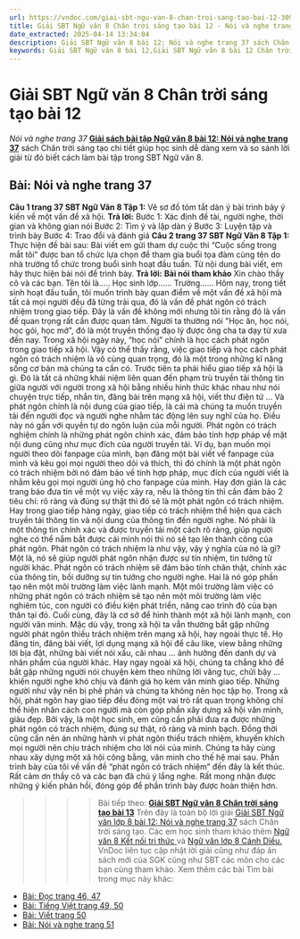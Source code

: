 ```yaml
---
url: https://vndoc.com/giai-sbt-ngu-van-8-chan-troi-sang-tao-bai-12-309415
title: Giải SBT Ngữ văn 8 Chân trời sáng tạo bài 12 - Nói và nghe trang 37 - VnDoc.com
date_extracted: 2025-04-14 13:34:04
description: Giải SBT Ngữ văn 8 bài 12: Nói và nghe trang 37 sách Chân trời sáng tạo có đáp án chi tiết cho các bạn cùng tham khảo.
keywords: Giải SBT Ngữ văn 8 bài 12,Giải SBT Ngữ văn 8 bài 12 Chân trời sáng tạo,Giải sách bài tập Ngữ văn CTST lớp 8,Ngữ văn lớp 8 Chân trời sáng tạo,giải bài tập ngữ văn lớp 8,bài Nói và nghe trang 37,giải SBT ngữ văn 8 CTST trang 37
---
```


# Giải SBT Ngữ văn 8 Chân trời sáng tạo bài 12
 _Nói và nghe trang 37_
[**Giải sách bài tập Ngữ văn 8 bài 12: Nói và nghe trang 37**](<https://vndoc.com/giai-sbt-ngu-van-8-chan-troi-sang-tao-bai-12-309415>) sách Chân trời sáng tạo chi tiết giúp học sinh dễ dàng xem và so sánh lời giải từ đó biết cách làm bài tập trong SBT Ngữ văn 8.
## **Bài: Nói và nghe trang 37**
**Câu 1 trang 37 SBT Ngữ Văn 8 Tập 1:** Vẽ sơ đồ tóm tắt dàn ý bài trình bày ý kiến về một vấn đề xã hội.
**Trả lời:**
Bước 1: Xác định đề tài, người nghe, thời gian và không gian nói
Bước 2: Tìm ý và lập dàn ý
Bước 3: Luyện tập và trình bày
Bước 4: Trao đổi và đánh giá
**Câu 2 trang 37 SBT Ngữ Văn 8 Tập 1:** Thực hiện đề bài sau:
Bài viết em gửi tham dự cuộc thi “Cuộc sống trong mắt tôi” được ban tổ chức lựa chọn để tham gia buổi tọa đàm cùng tên do nhà trường tổ chức trong buổi sinh hoạt đầu tuần. Từ nội dung bài viết, em hãy thực hiện bài nói để trình bày.
**Trả lời:**
**Bài nói tham khảo**
Xin chào thầy cô và các bạn. Tên tôi là..... Học sinh lớp...... Trường...... Hôm nay, trong tiết sinh hoạt đầu tuần, tôi muốn trình bày quan điểm về một vấn đề xã hội mà tất cả mọi người đều đã từng trải qua, đó là vấn đề phát ngôn có trách nhiệm trong giao tiếp. Đây là vấn đề không mới nhưng tôi tin rằng đó là vấn đề quan trọng rất cần được quan tâm.
Người ta thường nói "Học ăn, học nói, học gói, học mở", đó là một truyền thống đạo lý được ông cha ta dạy từ xưa đến nay. Trong xã hội ngày này, “học nói” chính là học cách phát ngôn trong giao tiếp xã hội. Vậy có thể thấy rằng, việc giao tiếp và học cách phát ngôn có trách nhiệm là vô cùng quan trọng, đó là một trong những kĩ năng sống cơ bản mà chúng ta cần có.
Trước tiên ta phải hiểu giao tiếp xã hội là gì. Đó là tất cả những khái niệm liên quan đến phạm trù truyền tải thông tin giữa người với người trong xã hội bằng nhiều hình thức khác nhau như nói chuyện trực tiếp, nhắn tin, đăng bài trên mạng xã hội, viết thư điện tử ... Và phát ngôn chính là nội dung của giao tiếp, là cái mà chúng ta muốn truyền tải đến người đọc và người nghe nhằm tác động lên suy nghĩ của họ. Điều này nó gắn với quyền tự do ngôn luận của mỗi người. Phát ngôn có trách nghiệm chính là những phát ngôn chính xác, đảm bảo tính hợp pháp về mặt nội dung cũng như mục đích của người truyền tải. Ví dụ, bạn muốn mọi người theo dõi fanpage của mình, bạn đăng một bài viết về fanpage của mình và kêu gọi mọi người theo dõi và thích, thì đó chính là một phát ngôn có trách nhiệm bởi nó đảm bảo về tính hợp pháp, mục đích của người viết là nhằm kêu gọi mọi người ủng hộ cho fanpage của mình. Hay đơn giản là các trang báo đưa tin về một vụ việc xảy ra, nếu là thông tin thì cần đảm bảo 2 tiêu chí: rõ ràng và đúng sự thật thì đó sẽ là một phát ngôn có trách nhiệm. Hay trong giao tiếp hàng ngày, giao tiếp có trách nhiệm thể hiện qua cách truyền tải thông tin và nội dung của thông tin đến người nghe. Nó phải là một thông tin chính xác và được truyền tải một cách rõ ràng, giúp người nghe có thể nắm bắt được cái mình nói thì nó sẽ tạo lên thành công của phát ngôn.
Phát ngôn có trách nhiệm là như vậy, vậy ý nghĩa của nó là gì? Một là, nó sẽ giúp người phát ngôn nhận được sự tín nhiệm, tin tưởng từ người khác. Phát ngôn có trách nhiệm sẽ đảm bảo tính chân thật, chính xác của thông tin, bồi dưỡng sự tin tưởng cho người nghe. Hai là nó góp phần tạo nên một môi trường làm việc lành mạnh. Một môi trường làm việc có những phát ngôn có trách nhiệm sẽ tạo nên một môi trường làm việc nghiêm túc, con người có điều kiện phát triển, nâng cao trình độ của bạn thân tại đó. Cuối cùng, đây là cơ sở để hình thành một xã hội lành mạnh, con người văn minh.
Mặc dù vậy, trong xã hội ta vẫn thường bắt gặp những người phát ngôn thiếu trách nhiệm trên mạng xã hội, hay ngoài thực tế. Họ đăng tin, đăng bài viết, lợi dụng mạng xã hội để câu like, view bằng những lời bịa đặt, những bài viết nói xấu, cãi nhau ... ảnh hưởng đến danh dự và nhân phẩm của người khác. Hay ngay ngoài xã hội, chúng ta chẳng khó để bắt gặp những người nói chuyện kèm theo những lời văng tục, chửi bậy ... khiến người nghe khó chịu và đánh giá họ kém văn minh giao tiếp. Những người như vậy nên bị phê phán và chúng ta không nên học tập họ.
Trong xã hội, phát ngôn hay giao tiếp đều đóng một vai trò rất quan trọng không chỉ thể hiện nhân cách con người mà còn góp phần xây dựng xã hội văn minh, giàu đẹp. Bởi vậy, là một học sinh, em cũng cần phải đưa ra được những phát ngôn có trách nhiệm, đúng sự thật, rõ ràng và minh bạch. Đồng thời cũng cần nên án những hành vi phát ngôn thiếu trách nhiệm, khuyến khích mọi người nên chịu trách nhiệm cho lời nói của mình. Chúng ta hãy cùng nhau xây dựng một xã hội công bằng, văn minh cho thế hệ mai sau.
Phần trình bày của tôi về vấn đề “phát ngôn có trách nhiệm” đến đây là kết thúc. Rất cảm ơn thầy cô và các bạn đã chú ý lắng nghe. Rất mong nhận được những ý kiến phản hồi, đóng góp để phần trình bày được hoàn thiện hơn.
>>>> Bài tiếp theo: **[Giải SBT Ngữ văn 8 Chân trời sáng tạo bài 13](<https://vndoc.com/giai-sbt-ngu-van-8-chan-troi-sang-tao-bai-13-309418>)**
Trên đây là toàn bộ lời giải [Giải SBT Ngữ văn lớp 8 bài 12: Nói và nghe trang 37](<https://vndoc.com/giai-sbt-ngu-van-8-chan-troi-sang-tao-bai-12-309415>) sách Chân trời sáng tạo. Các em học sinh tham khảo thêm [Ngữ văn 8 Kết nối tri thức ](<https://vndoc.com/ngu-van-8-ket-noi-tri-thuc>)và [Ngữ văn lớp 8 Cánh Diều.](<https://vndoc.com/ngu-van-8-canh-dieu>) VnDoc liên tục cập nhật lời giải cũng như đáp án sách mới của SGK cũng như SBT các môn cho các bạn cùng tham khảo.
Xem thêm các bài Tìm bài trong mục này khác:
  * [Bài: Đọc trang 46, 47](</giai-sbt-ngu-van-8-chan-troi-sang-tao-bai-13-309418>)
  * [Bài: Tiếng Việt trang 49, 50](</giai-sbt-ngu-van-8-chan-troi-sang-tao-bai-14-309421>)
  * [Bài: Viết trang 50](</giai-sbt-ngu-van-8-chan-troi-sang-tao-bai-15-309425>)
  * [Bài: Nói và nghe trang 51](</giai-sbt-ngu-van-8-chan-troi-sang-tao-bai-16-309431>)

